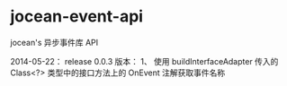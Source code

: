 jocean-event-api
============

jocean's 异步事件库 API

2014-05-22： release 0.0.3 版本：
  1、 使用 buildInterfaceAdapter 传入的Class<?> 类型中的接口方法上的 OnEvent 注解获取事件名称
